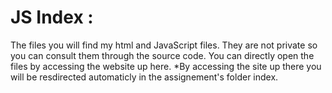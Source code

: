# JS Index :
The files you will find my html and JavaScript files.
They are not private so you can consult them through the source code.
You can directly open the files by accessing the website up here.
*By accessing the site up there you will be resdirected automaticly in the assignement's folder index.
